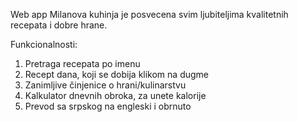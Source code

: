 Web app Milanova kuhinja je posvecena svim ljubiteljima kvalitetnih recepata i dobre hrane.

Funkcionalnosti:
1) Pretraga recepata po imenu
2) Recept dana, koji se dobija klikom na dugme
3) Zanimljive činjenice o hrani/kulinarstvu
4) Kalkulator dnevnih obroka, za unete kalorije
5) Prevod sa srpskog na engleski i obrnuto


